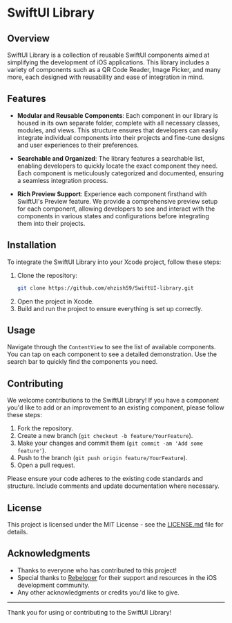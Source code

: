 # SwiftUI Library

## Overview

SwiftUI Library is a collection of reusable SwiftUI components aimed at simplifying the development of iOS applications. This library includes a variety of components such as a QR Code Reader, Image Picker, and many more, each designed with reusability and ease of integration in mind.

## Features

- **Modular and Reusable Components**: Each component in our library is housed in its own separate folder, complete with all necessary classes, modules, and views. This structure ensures that developers can easily integrate individual components into their projects and fine-tune designs and user experiences to their preferences.

- **Searchable and Organized**: The library features a searchable list, enabling developers to quickly locate the exact component they need. Each component is meticulously categorized and documented, ensuring a seamless integration process.

- **Rich Preview Support**: Experience each component firsthand with SwiftUI's Preview feature. We provide a comprehensive preview setup for each component, allowing developers to see and interact with the components in various states and configurations before integrating them into their projects.


## Installation

To integrate the SwiftUI Library into your Xcode project, follow these steps:

1. Clone the repository:
    ```bash
    git clone https://github.com/ehzish59/SwiftUI-library.git
    ```
2. Open the project in Xcode.
3. Build and run the project to ensure everything is set up correctly.

## Usage

Navigate through the `ContentView` to see the list of available components. You can tap on each component to see a detailed demonstration. Use the search bar to quickly find the components you need.

## Contributing

We welcome contributions to the SwiftUI Library! If you have a component you'd like to add or an improvement to an existing component, please follow these steps:

1. Fork the repository.
2. Create a new branch (`git checkout -b feature/YourFeature`).
3. Make your changes and commit them (`git commit -am 'Add some feature'`).
4. Push to the branch (`git push origin feature/YourFeature`).
5. Open a pull request.

Please ensure your code adheres to the existing code standards and structure. Include comments and update documentation where necessary.

## License

This project is licensed under the MIT License - see the [LICENSE.md](LICENSE) file for details.

## Acknowledgments

- Thanks to everyone who has contributed to this project!
- Special thanks to [Rebeloper](https://rebeloper.com/) for their support and resources in the iOS development community.
- Any other acknowledgments or credits you'd like to give.

---

Thank you for using or contributing to the SwiftUI Library!
